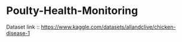 # Poulty-Health-Monitoring

Dataset link ::  https://www.kaggle.com/datasets/allandclive/chicken-disease-1
